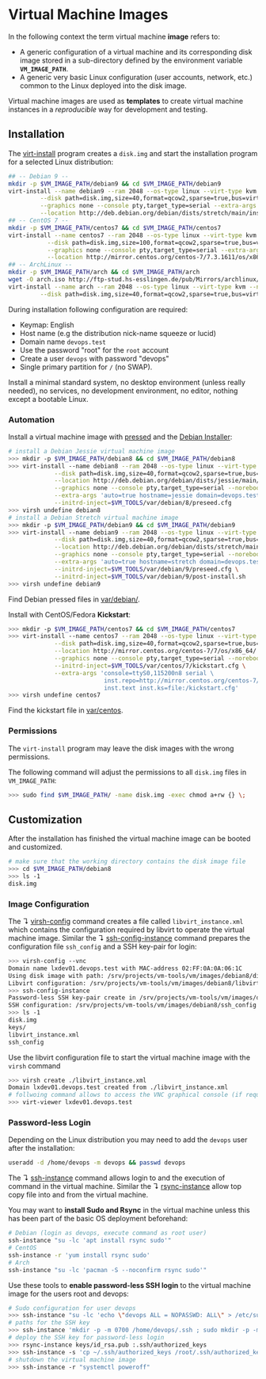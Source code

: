 # Virtual Machine Images

In the following context the term virtual machine **image** refers to:

* A generic configuration of a virtual machine and its corresponding disk image stored in a sub-directory defined by the environment variable **`VM_IMAGE_PATH`**.
* A generic very basic Linux configuration (user accounts, network, etc.) common to the Linux deployed into the disk image.

Virtual machine images are used as **templates** to create virtual machine instances in a _reproducible_ way for development and testing.

## Installation

The [virt-install](https://virt-manager.org/) program creates a `disk.img` and start the installation program for a selected Linux distribution:

```bash 
## -- Debian 9 --
mkdir -p $VM_IMAGE_PATH/debian9 && cd $VM_IMAGE_PATH/debian9
virt-install --name debian9 --ram 2048 --os-type linux --virt-type kvm --network bridge=nbr0 \
         --disk path=disk.img,size=40,format=qcow2,sparse=true,bus=virtio \
         --graphics none --console pty,target_type=serial --extra-args 'console=ttyS0,115200n8 serial' \
         --location http://deb.debian.org/debian/dists/stretch/main/installer-amd64/
## -- CentOS 7 --
mkdir -p $VM_IMAGE_PATH/centos7 && cd $VM_IMAGE_PATH/centos7
virt-install --name centos7 --ram 2048 --os-type linux --virt-type kvm --network bridge=nbr0 \
           --disk path=disk.img,size=100,format=qcow2,sparse=true,bus=virtio \
           --graphics none --console pty,target_type=serial --extra-args 'console=ttyS0,115200n8 serial' \
           --location http://mirror.centos.org/centos-7/7.3.1611/os/x86_64/
## -- ArchLinux --
mkdir -p $VM_IMAGE_PATH/arch && cd $VM_IMAGE_PATH/arch
wget -O arch.iso http://ftp-stud.hs-esslingen.de/pub/Mirrors/archlinux/iso/2018.06.01/archlinux-2018.06.01-x86_64.iso
virt-install --name arch --ram 2048 --os-type linux --virt-type kvm --network bridge=nbr0 \
         --disk path=disk.img,size=40,format=qcow2,sparse=true,bus=virtio --cdrom arch.iso
```

During installation following configuration are required:

* Keymap: English
* Host name (e.g the distribution nick-name squeeze or lucid)
* Domain name `devops.test`
* Use the password "root" for the `root` account
* Create a user `devops` with password "devops"
* Single primary partition for `/` (no SWAP).

Install a minimal standard system, no desktop environment (unless really needed), no services, no development environment, no editor, nothing except a bootable Linux.

### Automation

Install a virtual machine image with [pressed](https://wiki.debian.org/DebianInstaller/Preseed) and the [Debian Installer](https://www.debian.org/releases/stable/amd64/ch06.html.en):

```bash
# install a Debian Jessie virtual machine image
>>> mkdir -p $VM_IMAGE_PATH/debian8 && cd $VM_IMAGE_PATH/debian8
>>> virt-install --name debian8 --ram 2048 --os-type linux --virt-type kvm --network bridge=nbr0 \
             --disk path=disk.img,size=40,format=qcow2,sparse=true,bus=virtio \
             --location http://deb.debian.org/debian/dists/jessie/main/installer-amd64/ \
             --graphics none --console pty,target_type=serial --noreboot \
             --extra-args 'auto=true hostname=jessie domain=devops.test console=ttyS0,115200n8 serial' \
             --initrd-inject=$VM_TOOLS/var/debian/8/preseed.cfg
>>> virsh undefine debian8
# install a Debian Stretch virtual machine image
>>> mkdir -p $VM_IMAGE_PATH/debian9 && cd $VM_IMAGE_PATH/debian9
>>> virt-install --name debian9 --ram 2048 --os-type linux --virt-type kvm --network bridge=nbr0 \
             --disk path=disk.img,size=40,format=qcow2,sparse=true,bus=virtio \
             --location http://deb.debian.org/debian/dists/stretch/main/installer-amd64/ \
             --graphics none --console pty,target_type=serial --noreboot \
             --extra-args 'auto=true hostname=stretch domain=devops.test console=ttyS0,115200n8 serial' \
             --initrd-inject=$VM_TOOLS/var/debian/9/preseed.cfg \
             --initrd-inject=$VM_TOOLS/var/debian/9/post-install.sh
>>> virsh undefine debian9
```

Find Debian pressed files in [var/debian/](../var/debian).

Install with CentOS/Fedora **Kickstart**:

```bash
>>> mkdir -p $VM_IMAGE_PATH/centos7 && cd $VM_IMAGE_PATH/centos7
>>> virt-install --name centos7 --ram 2048 --os-type linux --virt-type kvm --network bridge=nbr0 \
             --disk path=disk.img,size=40,format=qcow2,sparse=true,bus=virtio \
             --location http://mirror.centos.org/centos-7/7/os/x86_64/ \
             --graphics none --console pty,target_type=serial --noreboot \
             --initrd-inject=$VM_TOOLS/var/centos/7/kickstart.cfg \
             --extra-args 'console=ttyS0,115200n8 serial \
                           inst.repo=http://mirror.centos.org/centos-7/7/os/x86_64/ \
                           inst.text inst.ks=file:/kickstart.cfg'
>>> virsh undefine centos7
```

Find the kickstart file in [var/centos](../var/centos).

### Permissions

The `virt-install` program may leave the disk images with the wrong permissions. 

The following command will adjust the permissions to all `disk.img` files in `VM_IMAGE_PATH`:

```bash
>>> sudo find $VM_IMAGE_PATH/ -name disk.img -exec chmod a+rw {} \;
```

## Customization

After the installation has finished the virtual machine image can be booted and customized.

```bash
# make sure that the working directory contains the disk image file
>>> cd $VM_IMAGE_PATH/debian8
>>> ls -1
disk.img
```

### Image Configuration

The ↴ [virsh-config](../bin/virsh-config) command creates a file called `libvirt_instance.xml` which contains the configuration required by libvirt to operate the virtual machine image. Similar the ↴ [ssh-config-instance](../bin/ssh-config-instance) command prepares the configuration file `ssh_config` and a SSH key-pair for login:

```bash
>>> virsh-config --vnc
Domain name lxdev01.devops.test with MAC-address 02:FF:0A:0A:06:1C
Using disk image with path: /srv/projects/vm-tools/vm/images/debian8/disk.img
Libvirt configuration: /srv/projects/vm-tools/vm/images/debian8/libvirt_instance.xml
>>> ssh-config-instance 
Password-less SSH key-pair create in /srv/projects/vm-tools/vm/images/debian8/keys
SSH configuration: /srv/projects/vm-tools/vm/images/debian8/ssh_config
>>> ls -1 
disk.img
keys/
libvirt_instance.xml
ssh_config
```

Use the libvirt configuration file to start the virtual machine image with the `virsh` command

```bash
>>> virsh create ./libvirt_instance.xml
Domain lxdev01.devops.test created from ./libvirt_instance.xml
# follwoing command allows to access the VNC graphical console (if required)
>>> virt-viewer lxdev01.devops.test
```

### Password-less Login

Depending on the Linux distribution you may need to add the `devops` user after the installation:

```bash
useradd -d /home/devops -m devops && passwd devops
```

The ↴ [ssh-instance](../bin/ssh-instance) command allows login to and the execution of command in the virtual machine. Similar the ↴ [rsync-instance](..bin/rsync-instance) allow top copy file into and from the virtual machine. 

You may want to **install Sudo and Rsync** in the virtual machine unless this has been part of the basic OS deployment beforehand:

```bash
# Debian (login as devops, execute command as root user)
ssh-instance "su -lc 'apt install rsync sudo'"  
# CentOS
ssh-instance -r 'yum install rsync sudo'
# Arch
ssh-instance "su -lc 'pacman -S --noconfirm rsync sudo'"
```

Use these tools to **enable password-less SSH login** to the virtual machine image for the users root and devops: 

```bash
# Sudo configuration for user devops
>>> ssh-instance "su -lc 'echo \"devops ALL = NOPASSWD: ALL\" > /etc/sudoers.d/devops'"
# paths for the SSH key
>>> ssh-instance 'mkdir -p -m 0700 /home/devops/.ssh ; sudo mkdir -p -m 0700 /root/.ssh'
# deploy the SSH key for password-less login
>>> rsync-instance keys/id_rsa.pub :.ssh/authorized_keys
>>> ssh-instance -s 'cp ~/.ssh/authorized_keys /root/.ssh/authorized_keys'
# shutdown the virtual machine image
>>> ssh-instance -r "systemctl poweroff"
```
